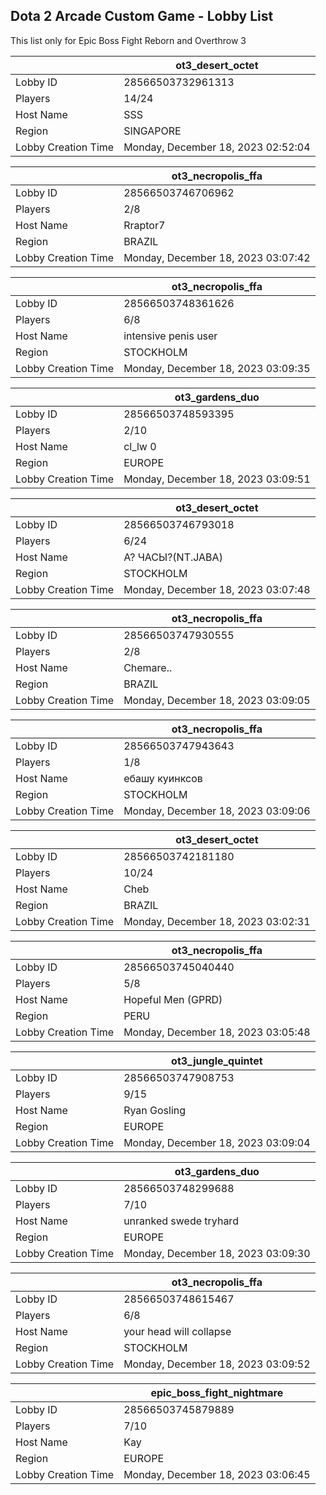 ## Dota 2 Arcade Custom Game - Lobby List

This list only for Epic Boss Fight Reborn and Overthrow 3

|  | ot3_desert_octet |
| ------ | ------ |
| Lobby ID | 28566503732961313 |
| Players | 14/24 |
| Host Name | SSS |
| Region | SINGAPORE |
| Lobby Creation Time | Monday, December 18, 2023 02:52:04 |


|  | ot3_necropolis_ffa |
| ------ | ------ |
| Lobby ID | 28566503746706962 |
| Players | 2/8 |
| Host Name | Rraptor7 |
| Region | BRAZIL |
| Lobby Creation Time | Monday, December 18, 2023 03:07:42 |


|  | ot3_necropolis_ffa |
| ------ | ------ |
| Lobby ID | 28566503748361626 |
| Players | 6/8 |
| Host Name | intensive penis user |
| Region | STOCKHOLM |
| Lobby Creation Time | Monday, December 18, 2023 03:09:35 |


|  | ot3_gardens_duo |
| ------ | ------ |
| Lobby ID | 28566503748593395 |
| Players | 2/10 |
| Host Name | cl_lw 0 |
| Region | EUROPE |
| Lobby Creation Time | Monday, December 18, 2023 03:09:51 |


|  | ot3_desert_octet |
| ------ | ------ |
| Lobby ID | 28566503746793018 |
| Players | 6/24 |
| Host Name | А? ЧАСЫ?(NT.JABA) |
| Region | STOCKHOLM |
| Lobby Creation Time | Monday, December 18, 2023 03:07:48 |


|  | ot3_necropolis_ffa |
| ------ | ------ |
| Lobby ID | 28566503747930555 |
| Players | 2/8 |
| Host Name | Chemare.. |
| Region | BRAZIL |
| Lobby Creation Time | Monday, December 18, 2023 03:09:05 |


|  | ot3_necropolis_ffa |
| ------ | ------ |
| Lobby ID | 28566503747943643 |
| Players | 1/8 |
| Host Name | ебашу куинксов |
| Region | STOCKHOLM |
| Lobby Creation Time | Monday, December 18, 2023 03:09:06 |


|  | ot3_desert_octet |
| ------ | ------ |
| Lobby ID | 28566503742181180 |
| Players | 10/24 |
| Host Name | Cheb |
| Region | BRAZIL |
| Lobby Creation Time | Monday, December 18, 2023 03:02:31 |


|  | ot3_necropolis_ffa |
| ------ | ------ |
| Lobby ID | 28566503745040440 |
| Players | 5/8 |
| Host Name | Hopeful Men (GPRD) |
| Region | PERU |
| Lobby Creation Time | Monday, December 18, 2023 03:05:48 |


|  | ot3_jungle_quintet |
| ------ | ------ |
| Lobby ID | 28566503747908753 |
| Players | 9/15 |
| Host Name | Ryan Gosling |
| Region | EUROPE |
| Lobby Creation Time | Monday, December 18, 2023 03:09:04 |


|  | ot3_gardens_duo |
| ------ | ------ |
| Lobby ID | 28566503748299688 |
| Players | 7/10 |
| Host Name | unranked swede tryhard |
| Region | EUROPE |
| Lobby Creation Time | Monday, December 18, 2023 03:09:30 |


|  | ot3_necropolis_ffa |
| ------ | ------ |
| Lobby ID | 28566503748615467 |
| Players | 6/8 |
| Host Name | your head will collapse |
| Region | STOCKHOLM |
| Lobby Creation Time | Monday, December 18, 2023 03:09:52 |


|  | epic_boss_fight_nightmare |
| ------ | ------ |
| Lobby ID | 28566503745879889 |
| Players | 7/10 |
| Host Name | Kay |
| Region | EUROPE |
| Lobby Creation Time | Monday, December 18, 2023 03:06:45 |


